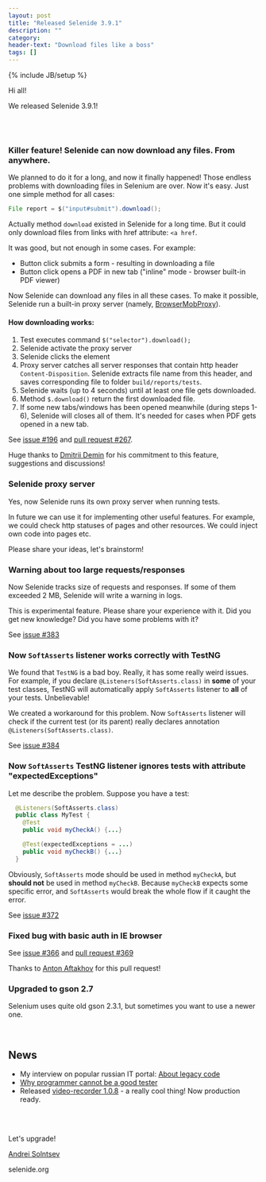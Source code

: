 ```yaml
---
layout: post
title: "Released Selenide 3.9.1"
description: ""
category:
header-text: "Download files like a boss"
tags: []
---
```

{% include JB/setup %}

Hi all!

We released Selenide 3.9.1! 

<br/>
<br/>

### Killer feature! Selenide can now download **any** files. From anywhere. 

We planned to do it for a long, and now it finally happened!
Those endless problems with downloading files in Selenium are over.
Now it's easy. Just one simple method for all cases:

```java
File report = $("input#submit").download();
```

Actually method `download` existed in Selenide for a long time.
But it could only download files from links with href attribute: `<a href`.

It was good, but not enough in some cases. For example:

* Button click submits a form - resulting in downloading a file
* Button click opens a PDF in new tab ("inline" mode - browser built-in PDF viewer)

Now Selenide can download any files in all these cases.
To make it possible, Selenide run a built-in proxy server
(namely, [BrowserMobProxy](https://github.com/lightbody/browsermob-proxy)).

#### How downloading works:

1. Test executes command `$("selector").download();`
2. Selenide activate the proxy server
3. Selenide clicks the element
4. Proxy server catches all server responses that contain http header `Content-Disposition`.
   Selenide extracts file name from this header, and saves corresponding file to folder `build/reports/tests`.
5. Selenide waits (up to 4 seconds) until at least one file gets downloaded.
6. Method `$.download()` return the first downloaded file.
7. If some new tabs/windows has been opened meanwhile (during steps 1-6), Selenide will closes all of them.
   It's needed for cases when PDF gets opened in a new tab.

See [issue #196](https://github.com/selenide/selenide/issues/196) and 
[pull request #267](https://github.com/selenide/selenide/pull/267).

Huge thanks to [Dmitrii Demin](https://github.com/dimand58) for his commitment to this feature, suggestions and discussions!


### Selenide proxy server

Yes, now Selenide runs its own proxy server when running tests. 

In future we can use it for implementing other useful features.
For example, we could check http statuses of pages and other resources. 
We could inject own code into pages etc.

Please share your ideas, let's brainstorm!


### Warning about too large requests/responses

Now Selenide tracks size of requests and responses.
If some of them exceeded 2 MB, Selenide will write a warning in logs.

This is experimental feature. Please share your experience with it.
Did you get new knowledge? Did you have some problems with it?

See [issue #383](https://github.com/selenide/selenide/issues/383)


### Now `SoftAsserts` listener works correctly with TestNG

We found that `TestNG` is a bad boy. Really, it has some really weird issues.
For example, if you declare `@Listeners(SoftAsserts.class)` in **some** of your test classes,
TestNG will automatically apply `SoftAsserts` listener to **all** of your tests. Unbelievable!

We created a workaround for this problem. Now `SoftAsserts` listener will check
if the current test (or its parent) really declares annotation `@Listeners(SoftAsserts.class)`. 

See [issue #384](https://github.com/selenide/selenide/issues/384)

### Now `SoftAsserts` TestNG listener ignores tests with attribute "expectedExceptions" 

Let me describe the problem. Suppose you have a test:

```java
  @Listeners(SoftAsserts.class)
  public class MyTest {
    @Test
    public void myCheckA() {...}

    @Test(expectedExceptions = ...)
    public void myCheckB() {...}
  }
```

Obviously, `SoftAsserts` mode should be used in method `myCheckA`,
but **should not** be used in method `myCheckB`. Because `myCheckB`
expects some specific error, and `SoftAsserts` would break the whole flow if it caught the error. 

See [issue #372](https://github.com/selenide/selenide/issues/372)


### Fixed bug with basic auth in IE browser

See [issue #366](https://github.com/selenide/selenide/issues/366) and
[pull request #369](https://github.com/selenide/selenide/pull/369)

Thanks to [Anton Aftakhov](https://github.com/simple-elf) for this pull request!

### Upgraded to gson 2.7
 
Selenium uses quite old gson 2.3.1, but sometimes you want to use a newer one. 


<br/>

## News 

* My interview on popular russian IT portal: [About legacy code](https://habrahabr.ru/company/jugru/blog/308528/)
* [Why programmer cannot be a good tester](http://asolntsev.github.io/ru/2016/08/05/why-programmer-cannot-be-true-tester/)
* Released [video-recorder 1.0.8](http://automation-remarks.com/videorecorder-java/) - a really cool thing! Now production ready.

<br/>
<br/>

Let's upgrade!

[Andrei Solntsev](http://asolntsev.github.io/)

selenide.org
